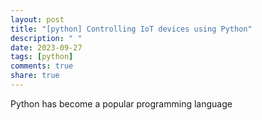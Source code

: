 ```yaml
---
layout: post
title: "[python] Controlling IoT devices using Python"
description: " "
date: 2023-09-27
tags: [python]
comments: true
share: true
---
```


Python has become a popular programming language
